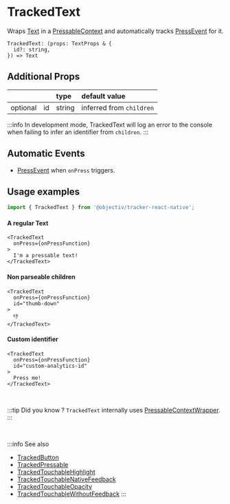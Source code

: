 # TrackedText

Wraps [Text](https://reactnative.dev/docs/text) in a [PressableContext](/taxonomy/reference/location-contexts/PressableContext.md) and automatically tracks [PressEvent](/taxonomy/reference/events/PressEvent.md) for it.

```tsx
TrackedText: (props: TextProps & {
  id?: string,
}) => Text
```

## Additional Props
|          |     | type      | default value            | 
|:--------:|:----|:----------|:-------------------------|
| optional | id  | string    | inferred from `children` |

:::info
In development mode, TrackedText will log an error to the console when failing to infer an identifier from `children`.
:::

## Automatic Events
- [PressEvent](/taxonomy/reference/events/PressEvent.md) when `onPress` triggers.

## Usage examples

```jsx
import { TrackedText } from '@objectiv/tracker-react-native';
```

#### A regular Text
```tsx
<TrackedText 
  onPress={onPressFunction}
>
  I'm a pressable text!
</TrackedText>
```

#### Non parseable children
```tsx
<TrackedText
  onPress={onPressFunction}
  id="thumb-down"
>
  👎
</TrackedText>
```

#### Custom identifier
```tsx
<TrackedText
  onPress={onPressFunction}
  id="custom-analytics-id"
>
  Press me!
</TrackedText>
```

<br />

:::tip Did you know ?
`TrackedText` internally uses [PressableContextWrapper](/tracking/react-native/api-reference/locationWrappers/PressableContextWrapper.md).
:::

<br />

:::info See also
- [TrackedButton](/tracking/react-native/api-reference/trackedComponents/TrackedButton.md)
- [TrackedPressable](/tracking/react-native/api-reference/trackedComponents/TrackedPressable.md)
- [TrackedTouchableHighlight](/tracking/react-native/api-reference/trackedComponents/TrackedTouchableHighlight.md)
- [TrackedTouchableNativeFeedback](/tracking/react-native/api-reference/trackedComponents/TrackedTouchableNativeFeedback.md)
- [TrackedTouchableOpacity](/tracking/react-native/api-reference/trackedComponents/TrackedTouchableOpacity.md)
- [TrackedTouchableWithoutFeedback](/tracking/react-native/api-reference/trackedComponents/TrackedTouchableWithoutFeedback.md)
:::

